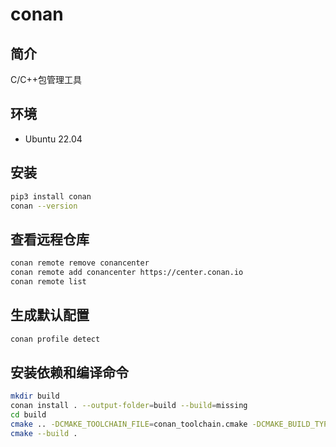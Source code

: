 # conan
## 简介
C/C++包管理工具
## 环境
- Ubuntu 22.04
## 安装
```bash
pip3 install conan
conan --version
``` 
## 查看远程仓库
```bash
conan remote remove conancenter
conan remote add conancenter https://center.conan.io
conan remote list
```
## 生成默认配置
```bash
conan profile detect
```
## 安装依赖和编译命令
```bash
mkdir build
conan install . --output-folder=build --build=missing
cd build
cmake .. -DCMAKE_TOOLCHAIN_FILE=conan_toolchain.cmake -DCMAKE_BUILD_TYPE=Release
cmake --build .
```